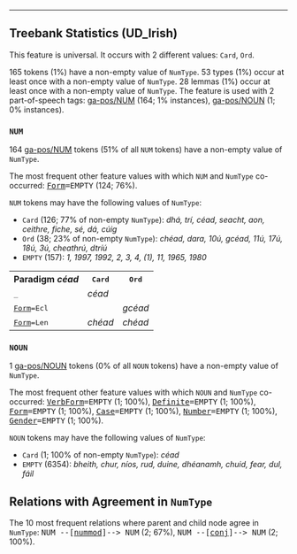 

--------------------------------------------------------------------------------

## Treebank Statistics (UD_Irish)

This feature is universal.
It occurs with 2 different values: `Card`, `Ord`.

165 tokens (1%) have a non-empty value of `NumType`.
53 types (1%) occur at least once with a non-empty value of `NumType`.
28 lemmas (1%) occur at least once with a non-empty value of `NumType`.
The feature is used with 2 part-of-speech tags: [ga-pos/NUM]() (164; 1% instances), [ga-pos/NOUN]() (1; 0% instances).

### `NUM`

164 [ga-pos/NUM]() tokens (51% of all `NUM` tokens) have a non-empty value of `NumType`.

The most frequent other feature values with which `NUM` and `NumType` co-occurred: <tt><a href="Form.html">Form</a>=EMPTY</tt> (124; 76%).

`NUM` tokens may have the following values of `NumType`:

* `Card` (126; 77% of non-empty `NumType`): <em>dhá, trí, céad, seacht, aon, ceithre, fiche, sé, dá, cúig</em>
* `Ord` (38; 23% of non-empty `NumType`): <em>chéad, dara, 10ú, gcéad, 11ú, 17ú, 18ú, 3ú, cheathrú, dtríú</em>
* `EMPTY` (157): <em>1, 1997, 1992, 2, 3, 4, (1), 11, 1965, 1980</em>

<table>
  <tr><th>Paradigm <i>céad</i></th><th><tt>Card</tt></th><th><tt>Ord</tt></th></tr>
  <tr><td><tt>_</tt></td><td><em>céad</em></td><td></td></tr>
  <tr><td><tt><a href="Form.html">Form</a>=Ecl</tt></td><td></td><td><em>gcéad</em></td></tr>
  <tr><td><tt><a href="Form.html">Form</a>=Len</tt></td><td><em>chéad</em></td><td><em>chéad</em></td></tr>
</table>

### `NOUN`

1 [ga-pos/NOUN]() tokens (0% of all `NOUN` tokens) have a non-empty value of `NumType`.

The most frequent other feature values with which `NOUN` and `NumType` co-occurred: <tt><a href="VerbForm.html">VerbForm</a>=EMPTY</tt> (1; 100%), <tt><a href="Definite.html">Definite</a>=EMPTY</tt> (1; 100%), <tt><a href="Form.html">Form</a>=EMPTY</tt> (1; 100%), <tt><a href="Case.html">Case</a>=EMPTY</tt> (1; 100%), <tt><a href="Number.html">Number</a>=EMPTY</tt> (1; 100%), <tt><a href="Gender.html">Gender</a>=EMPTY</tt> (1; 100%).

`NOUN` tokens may have the following values of `NumType`:

* `Card` (1; 100% of non-empty `NumType`): <em>céad</em>
* `EMPTY` (6354): <em>bheith, chur, níos, rud, duine, dhéanamh, chuid, fear, dul, fáil</em>

## Relations with Agreement in `NumType`

The 10 most frequent relations where parent and child node agree in `NumType`:
<tt>NUM --[<a href="../dep/nummod.html">nummod</a>]--> NUM</tt> (2; 67%),
<tt>NUM --[<a href="../dep/conj.html">conj</a>]--> NUM</tt> (2; 100%).


